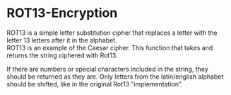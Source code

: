 # ROT13-Encryption

ROT13 is a simple letter substitution cipher that replaces a letter with the letter 13 letters after it in the alphabet.  
ROT13 is an example of the Caesar cipher. This function that takes and returns the string ciphered with Rot13.  

If there are numbers or special characters included in the string, they should be returned as they are. 
Only letters from the latin/english alphabet should be shifted, like in the original Rot13 "implementation".
